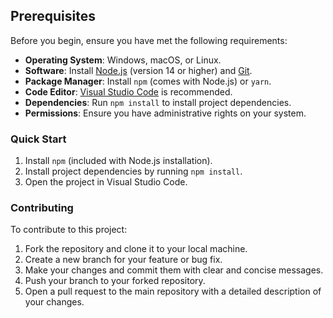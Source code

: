 ## Prerequisites

Before you begin, ensure you have met the following requirements:

- **Operating System**: Windows, macOS, or Linux.
- **Software**: Install [Node.js](https://nodejs.org/) (version 14 or higher) and [Git](https://git-scm.com/).
- **Package Manager**: Install `npm` (comes with Node.js) or `yarn`.
- **Code Editor**: [Visual Studio Code](https://code.visualstudio.com/) is recommended.
- **Dependencies**: Run `npm install` to install project dependencies.
- **Permissions**: Ensure you have administrative rights on your system.

### Quick Start

1. Install `npm` (included with Node.js installation).
2. Install project dependencies by running `npm install`.
3. Open the project in Visual Studio Code.

### Contributing

To contribute to this project:

1. Fork the repository and clone it to your local machine.
2. Create a new branch for your feature or bug fix.
3. Make your changes and commit them with clear and concise messages.
4. Push your branch to your forked repository.
5. Open a pull request to the main repository with a detailed description of your changes.

